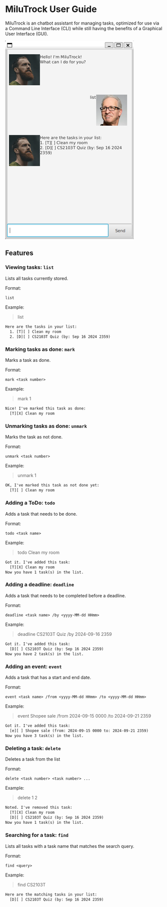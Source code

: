 # MiluTrock User Guide

MiluTrock is an chatbot assistant for managing tasks, optimized for use via a Command Line Interface (CLI) while still having the benefits of a Graphical User Interface (GUI).

![](./Ui.png)

## Features

### Viewing tasks: `list`

Lists all tasks currently stored.

Format:

```shell
list
```

Example:

> list

```
Here are the tasks in your list:
  1. [T][ ] Clean my room
  2. [D][ ] CS2103T Quiz (by: Sep 16 2024 2359)
```

### Marking tasks as done: `mark`

Marks a task as done.

Format:

```shell
mark <task number>
```

Example:

> mark 1

```
Nice! I've marked this task as done:
  [T][X] Clean my room
```

### Unmarking tasks as done: `unmark`

Marks the task as not done.

Format:

```shell
unmark <task number>
```

Example:

> unmark 1

```
OK, I've marked this task as not done yet:
  [T][ ] Clean my room
```

### Adding a ToDo: `todo`

Adds a task that needs to be done.

Format:

```shell
todo <task name>
```

Example:

> todo Clean my room

```
Got it. I've added this task:
  [T][X] Clean my room
Now you have 1 task(s) in the list.
```

### Adding a deadline: `deadline`

Adds a task that needs to be completed before a deadline.

Format:

```shell
deadline <task name> /by <yyyy-MM-dd HHmm>
```

Example:

> deadline CS2103T Quiz /by 2024-09-16 2359

```
Got it. I've added this task:
  [D][ ] CS2103T Quiz (by: Sep 16 2024 2359)
Now you have 2 task(s) in the list.
```

### Adding an event: `event`

Adds a task that has a start and end date.

Format:

```shell
event <task name> /from <yyyy-MM-dd HHmm> /to <yyyy-MM-dd HHmm>
```

Example:

> event Shopee sale /from 2024-09-15 0000 /to 2024-09-21 2359

```
Got it. I've added this task:
  [e][ ] Shopee sale (from: 2024-09-15 0000 to: 2024-09-21 2359)
Now you have 3 task(s) in the list.
```

### Deleting a task: `delete`

Deletes a task from the list

Format:

```shell
delete <task number> <task number> ...
```

Example:

> delete 1 2

```
Noted. I've removed this task:
  [T][X] Clean my room
  [D][ ] CS2103T Quiz (by: Sep 16 2024 2359)
Now you have 1 task(s) in the list.
```

### Searching for a task: `find`

Lists all tasks with a task name that matches the search query.

Format:

```shell
find <query>
```

Example:

> find CS2103T

```
Here are the matching tasks in your list:
  [D][ ] CS2103T Quiz (by: Sep 16 2024 2359)
```